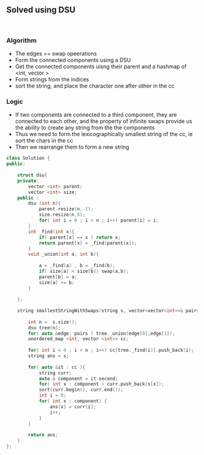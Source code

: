 ## Solved using DSU
​
### Algorithm
- The edges == swap opeerations
- Form the connected components using a DSU
- Get the connected components uisng their parent and a hashmap of <int, vector >
- Form strings from the indices
- sort the string, and place the character one after other in the cc
​
### Logic
- If two components are connected to a third component, they are connected to each other, and the property of infinite swaps provide us the ability to create any string from the the components
- Thus we need to form the lexicographically smallest string of the cc, ie sort the chars in the cc
- Then we rearrange them to form a new string
​
```cpp
class Solution {
public:
    
    struct dsu{
    private:
        vector <int> parent;
        vector <int> size;
    public :
        dsu (int n){
            parent.resize(n,-1);
            size.resize(n,0);
            for( int i = 0 ; i < n ; i++) parent[i] = i;
        }
        int _find(int x){
            if( parent[x] == x ) return x;
            return parent[x] = _find(parent[x]);
        }
        void _union(int a, int b){
            
            a = _find(a) , b = _find(b);
            if( size[a] < size[b]) swap(a,b);
            parent[b] = a;
            size[a] += b;
        }
        
    };
    
    string smallestStringWithSwaps(string s, vector<vector<int>>& pairs) {      
        
        int n =  s.size();
        dsu tree(n);
        for( auto &edge: pairs ) tree._union(edge[0],edge[1]);
        unordered_map <int, vector <int>> cc;
        
        for( int i = 0 ; i < n ; i++) cc[tree._find(i)].push_back(i);
        string ans = s;
        
        for( auto &it : cc ){
            string curr;
            auto & component = it.second;
            for( int x : component ) curr.push_back(s[x]);
            sort(curr.begin(), curr.end());
            int i = 0;
            for( int x : component) {
                ans[x] = curr[i];
                i++;
            }
        }
        
        return ans;
    }
};
```
